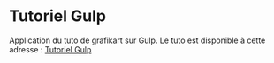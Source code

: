 Tutoriel Gulp
==============

Application du tuto de grafikart sur Gulp.
Le tuto est disponible à cette adresse : [Tutoriel Gulp](http://www.grafikart.fr/tutoriels/html-css/gulp-js-490)